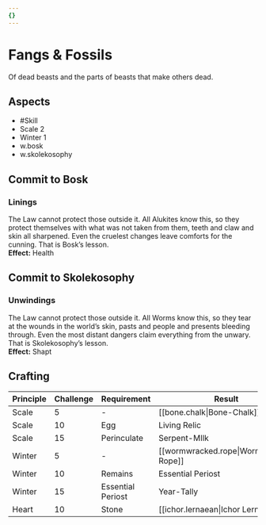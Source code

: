 ```yaml
---
{}
---
```

# Fangs & Fossils
Of dead beasts and the parts of beasts that make others dead.
## Aspects
- #Skill
- Scale 2
- Winter 1
- w.bosk
- w.skolekosophy
## Commit to Bosk
### Linings
The Law cannot protect those outside it. All Alukites know this, so they protect themselves with what was not taken from them, teeth and claw and skin all sharpened. Even the cruelest changes leave comforts for the cunning. That is Bosk’s lesson.<br>
**Effect:** Health
## Commit to Skolekosophy
### Unwindings
The Law cannot protect those outside it. All Worms know this, so they tear at the wounds in the world’s skin, pasts and people and presents bleeding through. Even the most distant dangers claim everything from the unwary. That is Skolekosophy’s lesson.<br>
**Effect:** Shapt

## Crafting
| Principle | Challenge | Requirement       | Result                                 |
| --------- | --------- | ----------------- | -------------------------------------- |
| Scale     | 5         | -                 | [[bone.chalk\|Bone-Chalk]]             |
| Scale     | 10        | Egg               | Living Relic                           |
| Scale     | 15        | Perinculate       | Serpent-MIlk                           |
| Winter    | 5         | -                 | [[wormwracked.rope\|Wormwracked Rope]] |
| Winter    | 10        | Remains           | Essential Periost                      |
| Winter    | 15        | Essential Periost | Year-Tally                             |
| Heart     | 10        | Stone             | [[ichor.lernaean\|Ichor Lernaean]]     |
